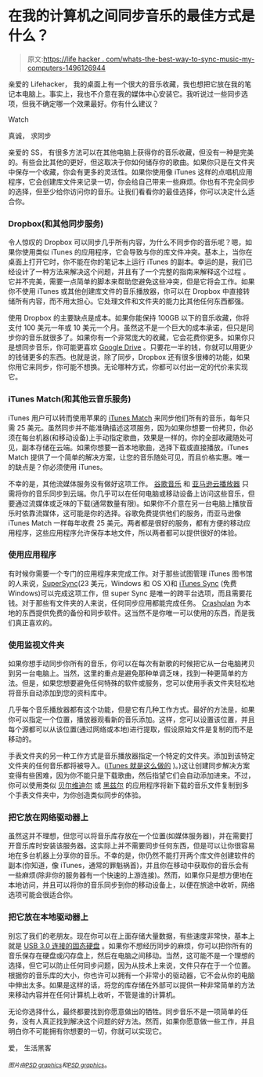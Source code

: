 # 在我的计算机之间同步音乐的最佳方式是什么？

> 原文:[https://life hacker . com/whats-the-best-way-to-sync-music-my-computers-1496126944](https://lifehacker.com/whats-the-best-way-to-sync-music-between-my-computers-1496126944)

亲爱的 Lifehacker，
我的桌面上有一个很大的音乐收藏，我也想把它放在我的笔记本电脑上。事实上，我也不介意在我的媒体中心安装它。我听说过一些同步选项，但我不确定哪一个效果最好。你有什么建议？

Watch

真诚，
求同步

亲爱的 SS，
有很多方法可以在其他电脑上获得你的音乐收藏，但没有一种是完美的。有些会比其他的更好，但这取决于你如何储存你的歌曲。如果你只是在文件夹中保存一个收藏，你会有更多的灵活性。如果你使用像 iTunes 这样的点唱机应用程序，它会创建库文件来记录一切，你会给自己带来一些麻烦。你也有不完全同步的选择，但至少给你访问你的音乐。让我们看看你的最佳选择，你可以决定什么适合你。

### Dropbox(和其他同步服务)

令人惊叹的 Dropbox 可以同步几乎所有内容，为什么不同步你的音乐呢？嗯，如果你使用类似 iTunes 的应用程序，它会导致与你的库文件冲突。基本上，当你在桌面上打开它时，你不能在你的笔记本上运行 iTunes 的副本。幸运的是，我们已经设计了一种方法来解决这个问题，并且有了一个完整的指南来解释这个过程 。它并不完美，需要一点简单的脚本来帮助您避免这些冲突，但是它将会工作。如果你不使用 iTunes 或其他创建库文件的音乐播放器，你可以在 Dropbox 中直接转储所有内容，而不用太担心。它处理文件和文件夹的能力比其他任何东西都强。

使用 Dropbox 的主要缺点是成本。如果你能保持 100GB 以下的音乐收藏，你将支付 100 美元一年或 10 美元一个月。虽然这不是一个巨大的成本承诺，但只是同步你的音乐就很多了。如果你有一个非常庞大的收藏，它会花费你更多。如果你只是想同步音乐，你可能更喜欢 [Google Drive](http://drive.google.com/) 。只要花一半的钱，你就可以用更少的钱储更多的东西。也就是说，除了同步，Dropbox 还有很多很棒的功能，如果你用它来同步，你可能不想换。无论哪种方式，你都可以付出一定的代价来实现它。

### iTunes Match(和其他云音乐服务)

iTunes 用户可以转而使用苹果的 [iTunes Match](http://www.apple.com/itunes/itunes-match/) 来同步他们所有的音乐，每年只需 25 美元。虽然同步并不能准确描述这项服务，因为如果你想要一份拷贝，你必须在每台机器(和移动设备)上手动指定歌曲，效果是一样的。你的全部收藏随处可见，副本存储在云端。如果你想要一首本地歌曲，选择下载或直接播放。iTunes Match 提供了一个简单的解决方案，让您的音乐随处可见，而且价格实惠。唯一的缺点是？你必须使用 iTunes。

不幸的是，其他流媒体服务没有做好这项工作。 [谷歌音乐](https://play.google.com/music/listen) 和 [亚马逊云播放器](http://www.amazon.com/cloudplayer‎?asc_campaign=InlineText&asc_refurl=https://lifehacker.com/whats-the-best-way-to-sync-music-between-my-computers-1496126944&asc_source=&tag=kinjalifehackerlink-20) 只需将你的音乐同步到云端。你几乎可以在任何电脑或移动设备上访问这些音乐，但要通过流媒体或乏味的下载(通常数量有限)。如果你不介意在另一台电脑上播放音乐时依靠流媒体，这可能是你的选择。谷歌免费提供他们的服务，而亚马逊像 iTunes Match 一样每年收费 25 美元。两者都是很好的服务，都有方便的移动应用程序，这些应用程序允许保存本地文件，所以两者都可以提供很好的体验。

### 使用应用程序

有时候你需要一个专门的应用程序来完成工作。对于那些试图管理 iTunes 图书馆的人来说，[SuperSync](http://supersync.com/)(23 美元，Windows 和 OS X)和 [iTunes Sync](http://www.binaryfortress.com/itunes-sync/) (免费 Windows)可以完成这项工作，但 super Sync 是唯一的跨平台选项，而且需要花钱。对于那些有文件夹的人来说，任何同步应用都能完成任务。 [Crashplan](http://www.code42.com/crashplan/) 为本地的东西提供免费的备份和同步软件。这当然不是你唯一可以使用的东西，而是我们真正喜欢的。

### 使用监视文件夹

如果你想手动同步你所有的音乐，你可以在每次有新歌的时候把它从一台电脑拷贝到另一台电脑上。当然，这里的重点是避免那种单调乏味，找到一种更简单的方法。但是，如果您想要避免任何特殊的软件或服务，您可以使用手表文件夹轻松地将音乐自动添加到您的资料库中。

几乎每个音乐播放器都有这个功能，但是它有几种工作方式。最好的方法是，如果你可以指定一个位置，播放器观看新的音乐添加。这样，您可以设置该位置，并且每个源都可以从该位置(通过网络或本地)进行提取，假设原始文件是复制的而不是移动的。

手表文件夹的另一种工作方式是音乐播放器指定一个特定的文件夹。添加到该特定文件夹的任何音乐都将被导入。([iTunes 就是这么做的](https://lifehacker.com/itunes-finally-adds-watched-folder-to-automatically-add-5356619) )。)这让创建同步解决方案变得有些困难，因为你不能只是下载歌曲，然后指望它们会自动添加进来。不过，你可以使用类似 [贝尔维迪尔](https://lifehacker.com/belvedere-automates-your-self-cleaning-pc-341950) 或 [黑兹尔](http://www.noodlesoft.com/hazel.php) 的应用程序将新下载的音乐文件复制到多个手表文件夹中，为你创造类似同步的体验。

### 把它放在网络驱动器上

虽然这并不理想，但您可以将音乐库存放在一个位置(如媒体服务器)，并在需要打开音乐库时安装该服务器。这实际上并不需要同步任何东西，但是可以让你很容易地在多台机器上分享你的音乐。不幸的是，你仍然不能打开两个库文件创建软件的副本(你知道，像 iTunes，通常的罪魁祸首)，并且你在移动中获取你的音乐会有一些麻烦(除非你的服务器有一个快速的上游连接)。然而，如果你只是想方便地在本地访问，并且可以将你的音乐同步到你的移动设备上，以便在旅途中收听，网络选项可能会很适合你。

### 把它放在本地驱动器上

别忘了我们的老朋友。现在你可以在上面存储大量数据，有些速度非常快，基本上就是 [USB 3.0 连接的固态硬盘](https://lifehacker.com/winten-128gb-flash-drive-is-like-a-cheap-thumb-sized-ss-565120344) 。如果你不想经历同步的麻烦，你可以把你所有的音乐保存在硬盘或闪存盘上，然后在电脑之间移动。当然，这可能不是一个理想的选择，但它可以防止任何同步问题，因为从技术上来说，文件只存在于一个位置。根据你的音乐库的大小，你也许可以拥有一个非常小的驱动器，它不会从你的电脑中伸出太多。如果是这样的话，将您的库存储在外部可以提供一种非常简单的方法来移动内容并在任何计算机上收听，不管是谁的计算机。

无论你选择什么，最终都要找到你愿意做出的牺牲。同步音乐不是一项简单的任务，没有人真正找到解决这个问题的好方法。然而，如果你愿意做一些工作，并且明白你不可能拥有你想要的一切，你就可以实现它。

爱，
生活黑客

*<small>图片由</small>*[*<small>PSD graphics</small>*](http://www.psdgraphics.com/psd/silver-laptop-icon-psd/)*<small>和</small>*[*<small>PSD graphics</small>*](http://www.psdgraphics.com/3d/black-lcd-display/)。